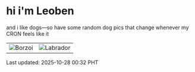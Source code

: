 # hi i'm Leoben

and i like dogs—so have some random dog pics that change whenever my CRON feels like it

|  |  |
|--------|----------|
| ![Borzoi](https://random-dog-vercel.vercel.app/api/random-borzoi?v=1761582727) | ![Labrador](https://random-dog-vercel.vercel.app/api/random-labrador?v=1761582727) |

Last updated: 2025-10-28 00:32 PHT
